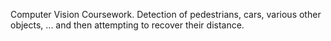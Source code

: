 Computer Vision Coursework.
Detection of pedestrians, cars, various other objects, ... and then attempting to recover their distance.